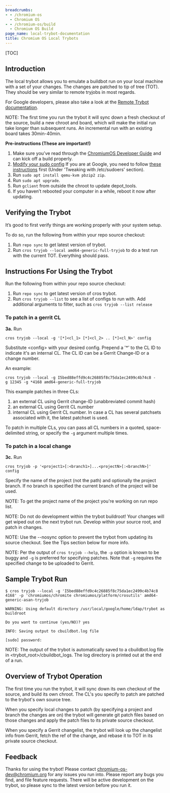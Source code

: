 ```yaml
---
breadcrumbs:
- - /chromium-os
  - Chromium OS
- - /chromium-os/build
  - Chromium OS Build
page_name: local-trybot-documentation
title: Chromium OS Local Trybots
---
```


[TOC]

## Introduction

The local trybot allows you to emulate a buildbot run on your local machine with
a set of your changes. The changes are patched to tip of tree (TOT). They should
be very similar to remote tryjobs in most regards.

For Google developers, please also take a look at the [Remote Trybot
documentation](/chromium-os/developer-library/guides/development/remote-trybots/).

NOTE: The first time you run the trybot it will sync down a fresh checkout of
the source, build a new chroot and board, which will make the initial run take
longer than subsequent runs. An incremental run with an existing board takes
30min-40min.

**Pre-instructions (These are important!)**

1.  Make sure you’ve read through the [ChromiumOS Developer
            Guide](/chromium-os/developer-library/guides/development/developer-guide/)
            and can kick off a build properly.
2.  [Modify your sudo
            config](/chromium-os/developer-library/guides/recipes/tips-and-tricks/#How-to-make-sudo-a-little-more-permissive)
            If you are at Google, you need to follow [these
            instructions](http://go/cros-glinux-sudo#configuring-etcsudoers)
            first (Under 'Tweaking with /etc/sudoers' section).
3.  Run `sudo apt install qemu-kvm pbzip2 zip`.
4.  Run `sudo apt upgrade`.
5.  Run `gclient` from outside the chroot to update depot_tools.
6.  If you haven’t rebooted your computer in a while, reboot it now
            after updating.

## **Verifying the Trybot**

It’s good to first verify things are working properly with your system setup.

To do so, run the following from within your repo source checkout:

1.  Run `repo sync` to get latest version of trybot.
2.  Run `cros tryjob --local amd64-generic-full-tryjob` to do a test run with
            the current TOT. Everything should pass.

## **Instructions For Using the Trybot**

Run the following from within your repo source checkout:

1.  Run `repo sync` to get latest version of cros trybot.
2.  Run `cros tryjob --list` to see a list of configs to run with. Add
            additional arguments to filter, such as `cros tryjob --list release`

### To patch in a gerrit CL

**3a.** Run

```none
cros tryjob --local -g '[*]<cl_1> [*]<cl_2> .. [*]<cl_N>' config
```

Substitute &lt;config&gt; with your desired config. Prepend a '\*' to the CL ID
to indicate it's an internal CL. The CL ID can be a Gerrit Change-ID or a change
number.

An example:

```none
cros tryjob --local -g I5bed88effd9c4c26885f8c75da1ec2499c4b74c8 -g 12345 -g *4168 amd64-generic-full-tryjob
```

This example patches in three CLs:

1. an external CL using Gerrit change-ID (unabbreviated commit hash)
2. an external CL using Gerrit CL number
3. internal CL using Gerrit CL number. In case a CL has several patchsets
associated with it, the latest patchset is used.

To patch in multiple CLs, you can pass all CL numbers in a quoted,
space-delimited string, or specify the `-g` argument multiple times.

### To patch in a local change

**3c.** Run

```none
cros tryjob -p '<project1>[:<branch1>]...<projectN>[:<branchN>]' config
```

Specify the name of the project (not the path) and optionally the project
branch. If no branch is specified the current branch of the project will be
used.

NOTE: To get the project name of the project you're working on run repo list.

NOTE: Do not do development within the trybot buildroot! Your changes will get
wiped out on the next trybot run. Develop within your source root, and patch in
changes.

NOTE: Use the --nosync option to prevent the trybot from updating its source
checkout. See the Tips section below for more info.

NOTE: Per the output of `cros tryjob --help`, the `-p` option is known to be
buggy and `-g` is preferred for specifying patches. Note that `-g` requires the
specified change to be uploaded to Gerrit.

## **Sample Trybot Run**

```shell
$ cros tryjob --local -g 'I5bed88effd9c4c26885f8c75da1ec2499c4b74c8 4168' -p 'chromiumos/chromite chromiumos/platform/crosutils' amd64-generic-asan-tryjob

WARNING: Using default directory /usr/local/google/home/ldap/trybot as buildroot

Do you want to continue (yes/NO)? yes

INFO: Saving output to cbuildbot.log file

[sudo] password:
```

NOTE: The output of the trybot is automatically saved to a cbuildbot.log file in
&lt;trybot_root&gt;/cbuildbot_logs. The log directory is printed out at the end
of a run.

## **Overview of Trybot Operation**

The first time you run the trybot, it will sync down its own checkout of the
source, and build its own chroot. The CL's you specify to patch are patched to
the trybot's own source tree.

When you specify local changes to patch (by specifying a project and branch the
changes are on) the trybot will generate git patch files based on those changes
and apply the patch files to its private source checkout.

When you specify a Gerrit changelist, the trybot will look up the changelist
info from Gerrit, fetch the ref of the change, and rebase it to TOT in its
private source checkout.

## **Feedback**

Thanks for using the trybot! Please contact
[chromium-os-dev@chromium.org](https://groups.google.com/a/chromium.org/forum/#!forum/chromium-os-dev)
for any issues you run into. Please report any bugs you find, and file feature
requests. There will be active development on the trybot, so please sync to the
latest version before you run it.
